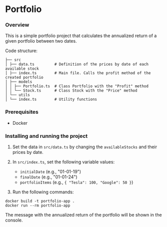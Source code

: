 # Portfolio

### Overview

This is a simple portfolio project that calculates the annualized return of a given portfolio between two dates.

Code structure:

```
├── src
│ ├── data.ts         # Definition of the prices by date of each available stock
│ ├── index.ts        # Main file. Calls the profit method of the created portfolio
│ ├── models
│ │ ├── Portfolio.ts  # Class Portfolio with the "Profit" method
│ │ └── Stock.ts      # Class Stock with the "Price" method
│ └── utils
│ └── index.ts        # Utility functions
```

### Prerequisites

- Docker

### Installing and running the project

1. Set the data in `src/data.ts` by changing the `availableStocks` and their prices by date.

2. In `src/index.ts`, set the following variable values:

   - `initialDate` (e.g., "01-01-19")
   - `finalDate` (e.g., "01-01-24")
   - `portfolioItems` (e.g., `{ "Tesla": 100, "Google": 50 }`)

3. Run the following commands:

```
docker build -t portfolio-app .
docker run --rm portfolio-app
```

The message with the annualized return of the portfolio will be shown in the console.
